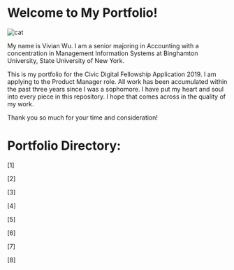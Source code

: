 # Welcome to My Portfolio! 

![cat](https://github.com/vwu15/images/blob/master/cat.png)

My name is Vivian Wu. I am a senior majoring in Accounting with a concentration in Management Information Systems at Binghamton University, State University of New York. 

This is my portfolio for the Civic Digital Fellowship Application 2019. I am applying to the Product Manager role. All work has been accumulated within the past three years since I was a sophomore. I have put my heart and soul into every piece in this repository. I hope that comes across in the quality of my work. 

Thank you so much for your time and consideration!

# Portfolio Directory:

[1] 

[2]

[3]

[4]

[5]

[6]

[7]

[8]
